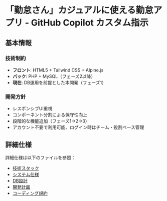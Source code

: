 # 「勤怠さん」カジュアルに使える勤怠アプリ - GitHub Copilot カスタム指示

## 基本情報

### 技術制約
- **フロント**: HTML5 + Tailwind CSS + Alpine.js
- **バック**: PHP + MySQL（フェーズ2以降）
- **現在**: DB運用を前提とした本開発（フェーズ1）

### 開発方針
- レスポンシブUI重視
- コンポーネント分割による保守性向上
- 段階的な機能追加（フェーズ1→2→3）
- アカウント不要で利用可能、ログイン時はチーム・役割ベース管理

## 詳細仕様
詳細仕様は以下のファイルを参照：
- [技術スタック](../docs/tech-stack.md)
- [システム仕様](../docs/system-specifications.md)
- [DB設計](../docs/database-schema.md)
- [開発計画](../docs/development-phases.md)
- [コーディング規約](../docs/coding-standards.md)
